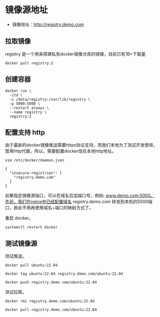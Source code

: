# 镜像源地址
- 镜像地址：http://registry.demo.com

## 拉取镜像
registry 是一个用来搭建私有docker镜像仓库的镜像，目前已有1B+下载量.
```shell
docker pull registry:2
```

## 创建容器
```shell
docker run \
  -itd \
  -v /data/registry:/var/lib/registry \
  -p 5000:5000 \
  --restart always \
  --name registry \
  registry:2
```

## 配置支持 http
由于最新的docker镜像推送需要https协议支持，而我们本地为了测试开发使用，暂用http代替。所以，需要配置docker信任本地http地址。
```shell
vim /etc/docker/daemon.json

{
  "insecure-registries": [
    "registry.demo.com"
  ]
}
```
如果指定镜像源端口，可以在域名后加端口号，例如: www.demo.com:5000。先前，我们在nginx中已经配置域名 registry.demo.com 转发到本机的5000端口，故此不用再使用域名+端口的映射方式了。

重启 docker。
```shell
systemctl restart docker
```

## 测试镜像源
测试推送。
```shell
docker pull ubuntu:22.04

docker tag ubuntu:22.04 registry.demo.com/ubuntu:22.04

docker push registry.demo.com/ubuntu:22.04
```
测试拉取。
```shell
docker rmi registry.demo.com/ubuntu:22.04

docker pull registry.demo.com/ubuntu:22.04
```